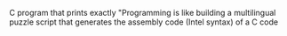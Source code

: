 C program that prints exactly "Programming is like building a multilingual puzzle
script that generates the assembly code (Intel syntax) of a C code
